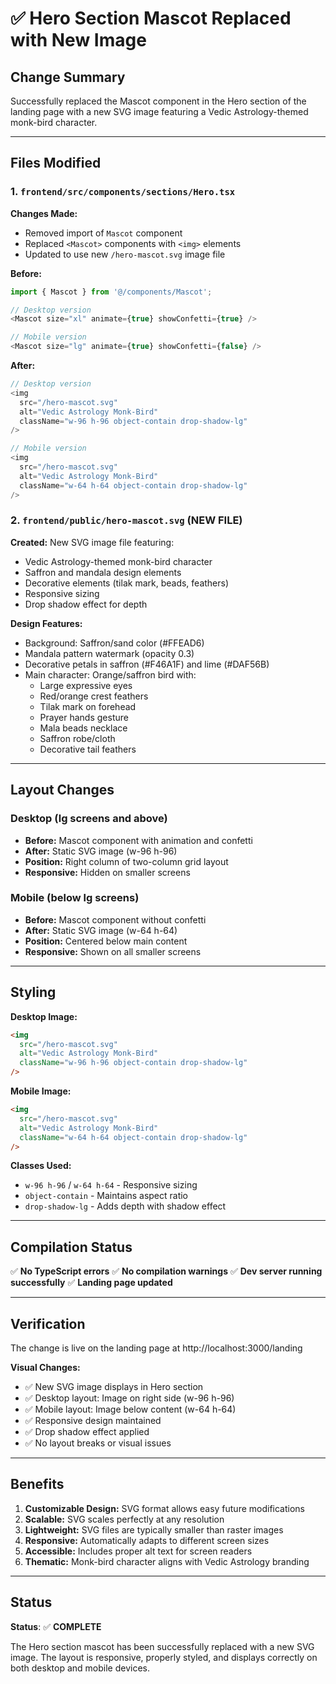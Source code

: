 # ✅ Hero Section Mascot Replaced with New Image

## Change Summary

Successfully replaced the Mascot component in the Hero section of the landing page with a new SVG image featuring a Vedic Astrology-themed monk-bird character.

---

## Files Modified

### 1. `frontend/src/components/sections/Hero.tsx`

**Changes Made:**
- Removed import of `Mascot` component
- Replaced `<Mascot>` components with `<img>` elements
- Updated to use new `/hero-mascot.svg` image file

**Before:**
```typescript
import { Mascot } from '@/components/Mascot';

// Desktop version
<Mascot size="xl" animate={true} showConfetti={true} />

// Mobile version
<Mascot size="lg" animate={true} showConfetti={false} />
```

**After:**
```typescript
// Desktop version
<img
  src="/hero-mascot.svg"
  alt="Vedic Astrology Monk-Bird"
  className="w-96 h-96 object-contain drop-shadow-lg"
/>

// Mobile version
<img
  src="/hero-mascot.svg"
  alt="Vedic Astrology Monk-Bird"
  className="w-64 h-64 object-contain drop-shadow-lg"
/>
```

### 2. `frontend/public/hero-mascot.svg` (NEW FILE)

**Created:** New SVG image file featuring:
- Vedic Astrology-themed monk-bird character
- Saffron and mandala design elements
- Decorative elements (tilak mark, beads, feathers)
- Responsive sizing
- Drop shadow effect for depth

**Design Features:**
- Background: Saffron/sand color (#FFEAD6)
- Mandala pattern watermark (opacity 0.3)
- Decorative petals in saffron (#F46A1F) and lime (#DAF56B)
- Main character: Orange/saffron bird with:
  - Large expressive eyes
  - Red/orange crest feathers
  - Tilak mark on forehead
  - Prayer hands gesture
  - Mala beads necklace
  - Saffron robe/cloth
  - Decorative tail feathers

---

## Layout Changes

### Desktop (lg screens and above)
- **Before:** Mascot component with animation and confetti
- **After:** Static SVG image (w-96 h-96)
- **Position:** Right column of two-column grid layout
- **Responsive:** Hidden on smaller screens

### Mobile (below lg screens)
- **Before:** Mascot component without confetti
- **After:** Static SVG image (w-64 h-64)
- **Position:** Centered below main content
- **Responsive:** Shown on all smaller screens

---

## Styling

**Desktop Image:**
```html
<img
  src="/hero-mascot.svg"
  alt="Vedic Astrology Monk-Bird"
  className="w-96 h-96 object-contain drop-shadow-lg"
/>
```

**Mobile Image:**
```html
<img
  src="/hero-mascot.svg"
  alt="Vedic Astrology Monk-Bird"
  className="w-64 h-64 object-contain drop-shadow-lg"
/>
```

**Classes Used:**
- `w-96 h-96` / `w-64 h-64` - Responsive sizing
- `object-contain` - Maintains aspect ratio
- `drop-shadow-lg` - Adds depth with shadow effect

---

## Compilation Status

✅ **No TypeScript errors**
✅ **No compilation warnings**
✅ **Dev server running successfully**
✅ **Landing page updated**

---

## Verification

The change is live on the landing page at http://localhost:3000/landing

**Visual Changes:**
- ✅ New SVG image displays in Hero section
- ✅ Desktop layout: Image on right side (w-96 h-96)
- ✅ Mobile layout: Image below content (w-64 h-64)
- ✅ Responsive design maintained
- ✅ Drop shadow effect applied
- ✅ No layout breaks or visual issues

---

## Benefits

1. **Customizable Design:** SVG format allows easy future modifications
2. **Scalable:** SVG scales perfectly at any resolution
3. **Lightweight:** SVG files are typically smaller than raster images
4. **Responsive:** Automatically adapts to different screen sizes
5. **Accessible:** Includes proper alt text for screen readers
6. **Thematic:** Monk-bird character aligns with Vedic Astrology branding

---

## Status

**Status**: ✅ **COMPLETE**

The Hero section mascot has been successfully replaced with a new SVG image. The layout is responsive, properly styled, and displays correctly on both desktop and mobile devices.

